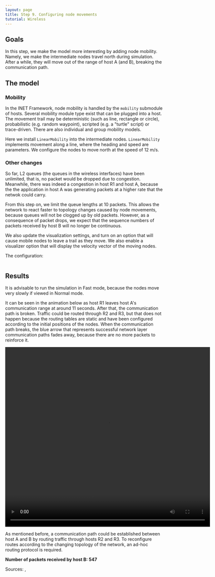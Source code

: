 ```yaml
---
layout: page
title: Step 9. Configuring node movements
tutorial: Wireless
---
```


## Goals

In this step, we make the model more interesting by adding node mobility.
Namely, we make the intermediate nodes travel north during simulation.
After a while, they will move out of the range of host A (and B), breaking the
communication path.

## The model

### Mobility

In the INET Framework, node mobility is handled by the `mobility` submodule
of hosts. Several mobility module type exist that can be plugged into a
host. The movement trail may be deterministic (such as line, rectangle or
circle), probabilistic (e.g. random waypoint), scripted (e.g. a "turtle"
script) or trace-driven. There are also individual and group mobility
models.

Here we install `LinearMobility` into the intermediate nodes.
`LinearMobility` implements movement along a line, where the heading and
speed are parameters. We configure the nodes to move north at the speed of
12 m/s.

### Other changes

So far, L2 queues (the queues in the wireless interfaces) have been unlimited,
that is, no packet would be dropped due to congestion. Meanwhile, there was
indeed a congestion in host R1 and host A, because the the application in
host A was generating packets at a higher rate that the netwok could carry.

From this step on, we limit the queue lengths at 10 packets. This allows the
network to react faster to topology changes caused by node movements,
because queues will not be clogged up by old packets. However, as a
consequence of packet drops, we expect that the sequence numbers of packets
received by host B will no longer be continuous.

We also update the visualization settings, and turn on an option that will
cause mobile nodes to leave a trail as they move. We also enable a visualizer option that will display the velocity vector of the moving nodes.

The configuration:

<p><pre class="snippet" src="../omnetpp.ini" from="\[Config Wireless09\]" until="####"></pre></p>

## Results

It is advisable to run the simulation in Fast mode, because the nodes move
very slowly if viewed in Normal mode.

It can be seen in the animation below as host R1 leaves host A's
communication range at around 11 seconds. After that, the communication
path is broken. Traffic could be routed through R2 and R3, but that does
not happen because the routing tables are static and have been configured
according to the initial positions of the nodes. When the communication
path breaks, the blue arrow that represents successful network layer
communication paths fades away, because there are no more packets to
reinforce it.

<p><video autoplay loop controls onclick="this.paused ? this.play() : this.pause();" src="wireless-step9-1.mp4" width="655" height="575"></video></p>
<!--internal video recording, playback speed 2, animation speed 1, fadeOutMode animationTime, fadeOutTime 1s-->

As mentioned before, a communication path could be established between host
A and B by routing traffic through hosts R2 and R3. To reconfigure routes
according to the changing topology of the network, an ad-hoc routing
protocol is required.

**Number of packets received by host B: 547**

Sources: <a srcfile="wireless/omnetpp.ini"/>, <a srcfile="wireless/WirelessB.ned"/>

